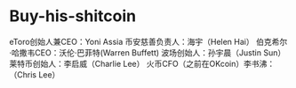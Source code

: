 # Buy-his-shitcoin


eToro创始人兼CEO：Yoni Assia
币安慈善负责人：海宇（Helen Hai）
伯克希尔·哈撒韦CEO：沃伦·巴菲特(Warren Buffett)
波场创始人：孙宇晨（Justin Sun）
莱特币创始人：李启威（Charlie Lee）
火币CFO（之前在OKcoin）李书沸：（Chris Lee）
